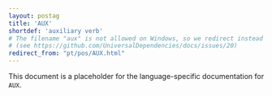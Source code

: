 ```yaml
---
layout: postag
title: 'AUX'
shortdef: 'auxiliary verb'
# The filename "aux" is not allowed on Windows, so we redirect instead
# (see https://github.com/UniversalDependencies/docs/issues/20)
redirect_from: "pt/pos/AUX.html"
---
```


This document is a placeholder for the language-specific documentation
for `AUX`.
